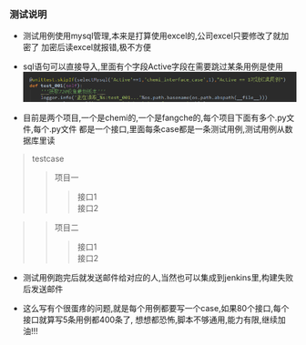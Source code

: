 
### 测试说明
* 测试用例使用mysql管理,本来是打算使用excel的,公司excel只要修改了就加密了
  加密后读excel就报错,极不方便
* sql语句可以直接导入,里面有个字段Active字段在需要跳过某条用例是使用
![alt text](https://github.com/Farleygood/fangche-apitest/raw/master/img/1.png)

* 目前是两个项目,一个是chemi的,一个是fangche的,每个项目下面有多个.py文件,每个.py文件
  都是一个接口,里面每条case都是一条测试用例,测试用例从数据库里读
 > testcase
 >> 项目一
 >>> 接口1  
 >>> 接口2  
 
 >> 项目二
 >>> 接口1  
 >>> 接口2  
* 测试用例跑完后就发送邮件给对应的人,当然也可以集成到jenkins里,构建失败后发送邮件

* 这么写有个很蛋疼的问题,就是每个用例都要写一个case,如果80个接口,每个接口就算写5条用例都400条了,
  想想都恐怖,脚本不够通用,能力有限,继续加油!!!
